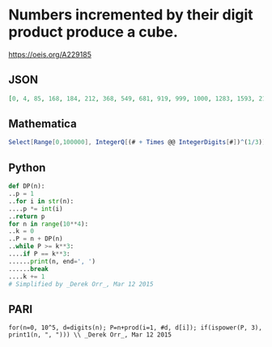# Numbers incremented by their digit product produce a cube\.
https://oeis.org/A229185
## JSON
```JSON
[0, 4, 85, 168, 184, 212, 368, 549, 681, 919, 999, 1000, 1283, 1593, 2181, 3664, 4096, 4717, 6811, 7497, 8000, 9919, 10648, 12143, 15275, 15425, 21664, 21728, 21824, 27000, 39304, 42427, 42811, 47629, 50653, 63424, 64000, 74088, 79507, 84416, 103823, 110592]
```
## Mathematica
```Mathematica
Select[Range[0,100000], IntegerQ[(# + Times @@ IntegerDigits[#])^(1/3)] &] (* _T. D. Noe_, Sep 16 2013 *)
```
## Python
```Python
def DP(n):
..p = 1
..for i in str(n):
....p *= int(i)
..return p
for n in range(10**4):
..k = 0
..P = n + DP(n)
..while P >= k**3:
....if P == k**3:
......print(n, end=', ')
......break
....k += 1
# Simplified by _Derek Orr_, Mar 12 2015
```
## PARI
```PARI
for(n=0, 10^5, d=digits(n); P=n+prod(i=1, #d, d[i]); if(ispower(P, 3), print1(n, ", "))) \\ _Derek Orr_, Mar 12 2015
```
